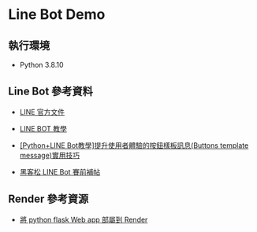 # Line Bot Demo



## 執行環境
* Python 3.8.10


## Line Bot 參考資料
* [LINE 官方文件](https://developers.line.biz/en/docs/)
* [LINE BOT 教學](https://steam.oxxostudio.tw/category/python/example/line-bot.html)
* [[Python+LINE Bot教學]提升使用者體驗的按鈕樣板訊息(Buttons template message)實用技巧](https://www.learncodewithmike.com/2020/07/line-bot-buttons-template-message.html)

* [黑客松 LINE Bot 賽前補帖](https://kanido386.github.io/2021/07/hackathon-line-hint/)


## Render 參考資源
* [將 python flask Web app 部屬到 Render](https://hackmd.io/@KszW-VhuTFiRIBfviwcT7Q/r1ZCbfSLj)

